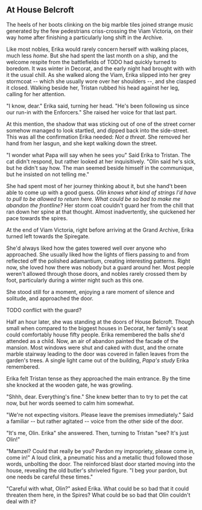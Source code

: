 At House Belcroft
-----------------

The heels of her boots clinking on the big marble tiles joined strange music generated by the few pedestrians criss-crossing the Viam Victoria, on their way home after finishing a particularly long shift in the Archive. 

Like most nobles, Erika would rarely concern herself with walking places, much less _home_. But she had spent the last month on a ship, and the welcome respite from the battlefields of TODO had quickly turned to boredom. It was winter in Decorat, and the early night had brought with with it the usual chill. As she walked along the Viam, Erika slipped into her grey stormcoat -- which she usually wore over her shoulders --, and she clasped it closed. Walking beside her, Tristan rubbed his head against her leg, calling for her attention.

"I know, dear." Erika said, turning her head. "He's been following us since our run-in with the Enforcers." She raised her voice for that last part.

At this mention, the shadow that was sticking out of one of the street corner somehow managed to look startled, and dipped back into the side-street. This was all the confirmation Erika needed: _Not a threat_. She removed her hand from her lasgun, and she kept walking down the street.

"I wonder what Papa will say when he sees you" Said Erika to Tristan. The cat didn't respond, but rather looked at her inquisitively. "Olin said he's sick, but he didn't say how. The man seemed beside himself in the communique, but he insisted on not telling me."

She had spent most of her journey thinking about it, but she hand't been able to come up with a good guess. _Olin knows what kind of strings I'd have to pull to be allowed to return here. What could be so bad to make me abandon the frontline?_ Her storm coat couldn't guard her from the chill that ran down her spine at that thought. Almost inadvertently, she quickened her pace towards the spires.

At the end of Viam Victoria, right before arriving at the Grand Archive, Erika turned left towards the Spiregate. 

She'd always liked how the gates towered well over anyone who approached. She usually liked how the lights of fliers passing to and from reflected off the polished adamantium, creating interesting patterns. Right now, she loved how there was nobody but a guard around her. Most people weren't allowed through those doors, and nobles rarely crossed them by foot, particularly during a winter night such as this one.

She stood still for a moment, enjoying a rare moment of silence and solitude, and approached the door.

TODO conflict with the guard?

Half an hour later, she was standing at the doors of House Belcroft. Though small when compared to the biggest houses in Decorat, her family's seat could comfortably house fifty people. Erika remembered the balls she'd attended as a child. Now, an air of abandon painted the facade of the mansion. Most windows were shut and caked with dust, and the ornate marble stairway leading to the door was covered in fallen leaves from the garden's trees. A single light came out of the building, _Papa's study_ Erika remembered.

Erika felt Tristan tense as they approached the main entrance. By the time she knocked at the wooden gate, he was growling.

"Shhh, dear. Everything's fine." She knew better than to try to pet the cat now, but her words seemed to calm him somewhat.

"We're not expecting visitors. Please leave the premises immediately." Said a familiar -- but rather agitated -- voice from the other side of the door.

"It's me, Olin. Erika" she answered. Then, turning to Tristan "see? It's just Olin!"

"Mamzel? Could that really be you? Pardon my impropriety, please come in, come in!" A loud clink, a pneumatic hiss and a metallic thud followed those words, unbolting the door. The reinforced blast door started moving into the house, revealing the old butler's shriveled figure. "I beg your pardon, but one needs be careful these times."

"Careful with what, Olin?" asked Erika. What could be so bad that it could threaten them here, in the Spires? What could be so bad that Olin couldn't deal with it?






